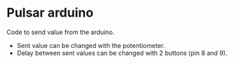 # Pulsar arduino

Code to send value from the arduino. 

- Sent value can be changed with the potentiometer. 
- Delay between sent values can be changed with 2 buttons (pin 8 and 9).
